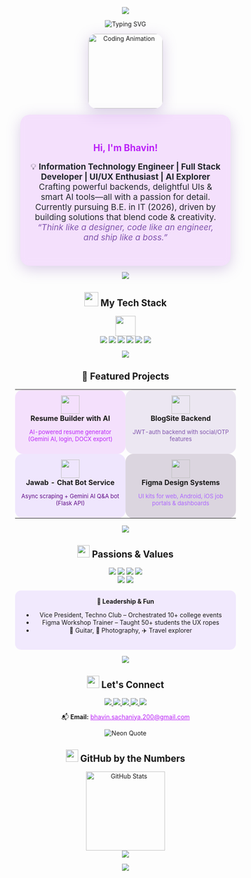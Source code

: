 <!--
Bhavin Sachaniya | Purple-Themed Animated README
Theme: Animated, Eye-catching, Neon/Glassmorphism with Purple Gradients
NOTE: GitHub markdown does not support true animated backgrounds, so we use animated SVGs, GIFs, and bold color blocks!
-->

<!-- ANIMATED PURPLE WAVES SVG (No Transparency, Hero Text Color) -->
<p align="center">
  <img src="https://capsule-render.vercel.app/api?type=waving&color=BB23F7&height=90&section=header&animation=twinkling&background=FFFFFF&fontColor=BB23F7" style="background-color: #fff;"/>
</p>

<!-- HERO SECTION -->
<p align="center">
  <img src="https://readme-typing-svg.demolab.com?font=Fira+Code&weight=900&pause=800&color=BB23F7&center=true&vCenter=true&width=900&lines=Hey%2C+I'm+Bhavin+Sachaniya!;Full+Stack+Web+Developer+%7C+UI%2FUX+Enthusiast;AI+Explorer+%7C+IT+Engineer;Welcome+to+my+Portfolio!+%F0%9F%8C%88" alt="Typing SVG"/>
</p>

<!-- ABOUT SECTION (Glassmorphism Card) -->
<p align="center">
  <img src="https://media.giphy.com/media/qgQUggAC3Pfv687qPC/giphy.gif" width="170" alt="Coding Animation" style="border-radius:18px;box-shadow:0 8px 32px 0 rgba(127,83,172,0.27);" />
</p>
<div align="center" style="background:rgba(187,35,247,0.13);border-radius:22px;box-shadow:0 8px 32px 0 rgba(127,83,172,0.27);backdrop-filter:blur(8px);padding:34px 20px;margin:0 12px;max-width:700px;">
  <h2 style="color:#BB23F7;">Hi, I'm Bhavin!</h2>
  <p align="center" style="font-size:19px;color:#23272e;max-width:600px;">
    💡 <b>Information Technology Engineer | Full Stack Developer | UI/UX Enthusiast | AI Explorer</b><br>
    Crafting powerful backends, delightful UIs & smart AI tools—all with a passion for detail.<br>
    Currently pursuing B.E. in IT (2026), driven by building solutions that blend code & creativity.<br>
    <i style="color:#7F53AC;">“Think like a designer, code like an engineer, and ship like a boss.”</i>
  </p>
</div>

<!-- ANIMATED PURPLE SVG GRADIENT DIVIDER (Hero Text Color) -->
<p align="center">
  <img src="https://capsule-render.vercel.app/api?type=rect&color=BB23F7&height=18&section=footer&background=FFFFFF"/>
</p>

<!-- TECHNOLOGY STACK -->
<h2 align="center">
  <img src="https://img.icons8.com/color/48/000000/laptop.png" width="32"/>
  My Tech Stack
</h2>
<p align="center">
  <img src="https://skillicons.dev/icons?i=js,nodejs,express,react,mongodb,python,php,html,css,figma,postman,github,canva,ps" height="46" /><br/>
  <img src="https://img.shields.io/badge/AI%20%26%20NLP-7F53AC?style=for-the-badge&logo=google&logoColor=white"/>
  <img src="https://img.shields.io/badge/Gemini%20API-BB23F7?style=for-the-badge"/>
  <img src="https://img.shields.io/badge/JWT%20Auth-5F0A87?style=for-the-badge"/>
  <img src="https://img.shields.io/badge/REST%20APIs-9F5FFF?style=for-the-badge"/>
  <img src="https://img.shields.io/badge/BeautifulSoup-AD65FF?style=for-the-badge"/>
  <img src="https://img.shields.io/badge/asyncio-3D1C56?style=for-the-badge"/>
</p>

<!-- ANIMATED PURPLE WAVES DIVIDER (Hero Text Color) -->
<p align="center">
  <img src="https://capsule-render.vercel.app/api?type=waving&color=BB23F7&height=45&section=footer&background=FFFFFF"/>
</p>

<!-- PROJECTS SECTION (Glass Cards Simulation) -->
<h2 align="center">🚀 Featured Projects</h2>
<div align="center">
  <table>
    <tr>
      <td align="center" width="48%" style="background:rgba(187,35,247,0.13);border-radius:18px;padding:13px">
        <img src="https://img.icons8.com/color/96/artificial-intelligence.png" width="42"/><br>
        <b>Resume Builder with AI</b>
        <p style="font-size:13px;color:#BB23F7;">AI-powered resume generator (Gemini AI, login, DOCX export)</p>
      </td>
      <td align="center" width="48%" style="background:rgba(127,83,172,0.13);border-radius:18px;padding:13px">
        <img src="https://img.icons8.com/color/96/blog.png" width="42"/><br>
        <b>BlogSite Backend</b>
        <p style="font-size:13px;color:#7F53AC;">JWT-auth backend with social/OTP features</p>
      </td>
    </tr>
    <tr>
      <td align="center" width="48%" style="background:rgba(159,95,255,0.14);border-radius:18px;padding:13px">
        <img src="https://img.icons8.com/color/96/robot-2.png" width="42"/><br>
        <b>Jawab - Chat Bot Service</b>
        <p style="font-size:13px;color:#5F0A87;">Async scraping + Gemini AI Q&A bot (Flask API)</p>
      </td>
      <td align="center" width="48%" style="background:rgba(61,28,86,0.18);border-radius:18px;padding:13px">
        <img src="https://img.icons8.com/color/96/design--v2.png" width="42"/><br>
        <b>Figma Design Systems</b>
        <p style="font-size:13px;color:#AD65FF;">UI kits for web, Android, iOS job portals & dashboards</p>
      </td>
    </tr>
  </table>
</div>

<!-- ANIMATED PURPLE SVG GRADIENT DIVIDER (Hero Text Color) -->
<p align="center">
  <img src="https://capsule-render.vercel.app/api?type=rect&color=BB23F7&height=18&section=footer&background=FFFFFF"/>
</p>

<!-- PASSION & VALUES -->
<h2 align="center">
  <img src="https://img.icons8.com/color/48/000000/light-on--v2.png" width="28"/>
  Passions & Values
</h2>
<p align="center">
  <img src="https://img.shields.io/badge/Full%20Stack%20Development-BB23F7?style=for-the-badge"/>
  <img src="https://img.shields.io/badge/AI%20%26%20Machine%20Learning-5F0A87?style=for-the-badge"/>
  <img src="https://img.shields.io/badge/UI/UX%20Design-7F53AC?style=for-the-badge"/>
  <img src="https://img.shields.io/badge/Impactful%20User%20Experiences-9F5FFF?style=for-the-badge"/><br/>
  <img src="https://img.shields.io/badge/Problem%20Solving-AD65FF?style=for-the-badge"/>
  <img src="https://img.shields.io/badge/Creative%20Thinking-3D1C56?style=for-the-badge"/>
</p>

<!-- LEADERSHIP & EXTRAS (Soft Section) -->
<div align="center" style="background:rgba(159,95,255,0.12);border-radius:14px;padding:16px 18px;">
  <b>👑 Leadership & Fun</b>
  <ul>
    <li>Vice President, Techno Club – Orchestrated 10+ college events</li>
    <li>Figma Workshop Trainer – Taught 50+ students the UX ropes</li>
    <li>🎸 Guitar, 🎥 Photography, ✈️ Travel explorer</li>
  </ul>
</div>

<!-- ANIMATED DIVIDER (Hero Text Color) -->
<p align="center">
  <img src="https://capsule-render.vercel.app/api?type=waving&color=BB23F7&height=60&section=footer&background=FFFFFF"/>
</p>

<!-- CONTACTS - Neon Soft UI Buttons -->
<h2 align="center">
  <img src="https://img.icons8.com/color/48/000000/communication--v2.png" width="28"/>
  Let's Connect
</h2>
<p align="center">
  <a href="https://github.com/Bhavinsachaniya">
    <img src="https://img.shields.io/badge/GitHub-3D1C56?style=for-the-badge&logo=github&logoColor=BB23F7"/>
  </a>
  <a href="https://linkedin.com/in/Bhavinsachaniya">
    <img src="https://img.shields.io/badge/LinkedIn-7F53AC?style=for-the-badge&logo=linkedin&logoColor=white"/>
  </a>
  <a href="https://behance.net/Bhavinsachaniya">
    <img src="https://img.shields.io/badge/Behance-5F0A87?style=for-the-badge&logo=behance&logoColor=white"/>
  </a>
  <a href="https://medium.com/@Bhavinsachaniya">
    <img src="https://img.shields.io/badge/Medium-3D1C56?style=for-the-badge&logo=medium&logoColor=white"/>
  </a>
  <a href="https://your-portfolio-link.com">
    <img src="https://img.shields.io/badge/Portfolio-BB23F7?style=for-the-badge&logo=firefox-browser&logoColor=white"/>
  </a>
</p>
<p align="center">
  📬 <b>Email:</b> <a href="mailto:bhavin.sachaniya.200@gmail.com" style="color:#BB23F7">bhavin.sachaniya.200@gmail.com</a>
</p>

<!-- NEON QUOTE ANIMATION - PURPLE -->
<p align="center">
  <img src="https://readme-typing-svg.demolab.com?font=Fira+Code&weight=900&duration=4000&pause=800&color=7F53AC&center=true&vCenter=true&width=700&lines=Think+like+a+designer%2C+code+like+an+engineer%2C+and+ship+like+a+boss." alt="Neon Quote" />
</p>

<!-- STATS -->
<h2 align="center">
  <img src="https://img.icons8.com/color/48/000000/combo-chart--v2.png" width="28"/>
  GitHub by the Numbers
</h2>
<p align="center">
  <img src="https://github-readme-stats.vercel.app/api?username=Bhavinsachaniya&show_icons=true&theme=radical&hide_border=true" alt="GitHub Stats" height="180"/>
  <br>
  <img src="https://github-profile-summary-cards.vercel.app/api/cards/profile-details?username=Bhavinsachaniya&theme=radical"/>
</p>

<!-- FINAL ANIMATED WAVE (Hero Text Color) -->
<p align="center">
  <img src="https://capsule-render.vercel.app/api?type=waving&color=BB23F7&height=80&section=footer&background=FFFFFF"/>
</p>

